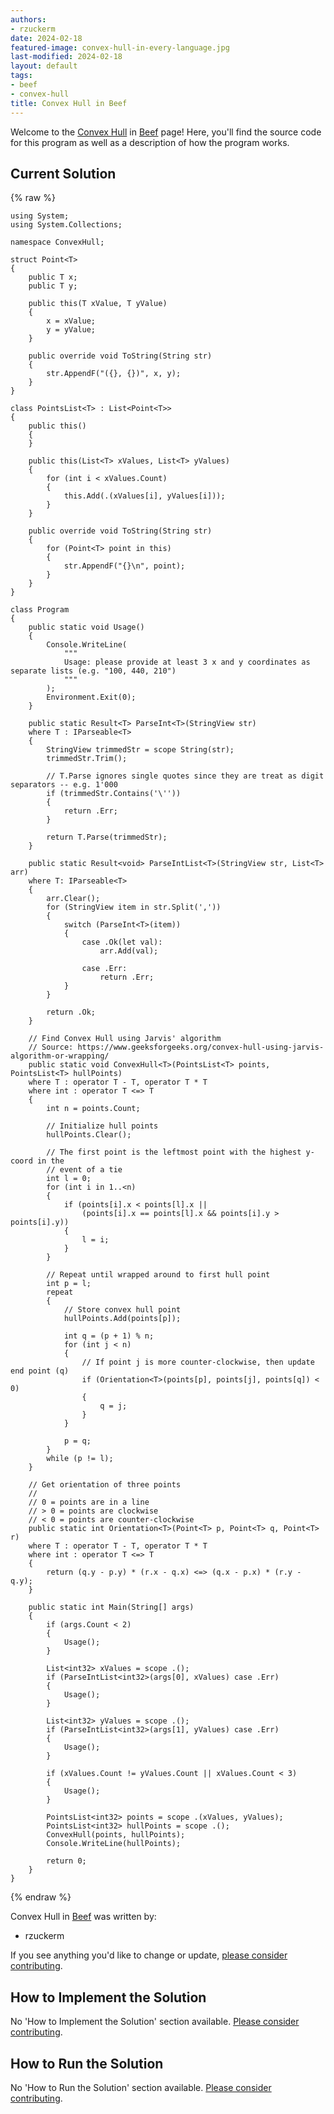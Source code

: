 ```yaml
---
authors:
- rzuckerm
date: 2024-02-18
featured-image: convex-hull-in-every-language.jpg
last-modified: 2024-02-18
layout: default
tags:
- beef
- convex-hull
title: Convex Hull in Beef
---
```


Welcome to the [Convex Hull](https://sampleprograms.io/projects/convex-hull) in [Beef](https://sampleprograms.io/languages/beef) page! Here, you'll find the source code for this program as well as a description of how the program works.

## Current Solution

{% raw %}

```beef
using System;
using System.Collections;

namespace ConvexHull;

struct Point<T>
{
    public T x;
    public T y;

    public this(T xValue, T yValue)
    {
        x = xValue;
        y = yValue;
    }

    public override void ToString(String str)
    {
        str.AppendF("({}, {})", x, y);
    }
}

class PointsList<T> : List<Point<T>>
{
    public this()
    {
    }

    public this(List<T> xValues, List<T> yValues)
    {
        for (int i < xValues.Count)
        {
            this.Add(.(xValues[i], yValues[i]));
        }
    }

    public override void ToString(String str)
    {
        for (Point<T> point in this)
        {
            str.AppendF("{}\n", point);
        }
    }
}

class Program
{
    public static void Usage()
    {
        Console.WriteLine(
            """
            Usage: please provide at least 3 x and y coordinates as separate lists (e.g. "100, 440, 210")
            """
        );
        Environment.Exit(0);
    }

    public static Result<T> ParseInt<T>(StringView str)
    where T : IParseable<T>
    {
        StringView trimmedStr = scope String(str);
        trimmedStr.Trim();

        // T.Parse ignores single quotes since they are treat as digit separators -- e.g. 1'000
        if (trimmedStr.Contains('\''))
        {
            return .Err;
        }

        return T.Parse(trimmedStr);
    }

    public static Result<void> ParseIntList<T>(StringView str, List<T> arr)
    where T: IParseable<T>
    {
        arr.Clear();
        for (StringView item in str.Split(','))
        {
            switch (ParseInt<T>(item))
            {
                case .Ok(let val):
                    arr.Add(val);

                case .Err:
                    return .Err;
            }
        }

        return .Ok;
    }

    // Find Convex Hull using Jarvis' algorithm
    // Source: https://www.geeksforgeeks.org/convex-hull-using-jarvis-algorithm-or-wrapping/
    public static void ConvexHull<T>(PointsList<T> points, PointsList<T> hullPoints)
    where T : operator T - T, operator T * T
    where int : operator T <=> T
    {
        int n = points.Count;

        // Initialize hull points
        hullPoints.Clear();

        // The first point is the leftmost point with the highest y-coord in the
        // event of a tie
        int l = 0;
        for (int i in 1..<n)
        {
            if (points[i].x < points[l].x ||
                (points[i].x == points[l].x && points[i].y > points[i].y))
            {
                l = i;
            }
        }

        // Repeat until wrapped around to first hull point
        int p = l;
        repeat
        {
            // Store convex hull point
            hullPoints.Add(points[p]);

            int q = (p + 1) % n;
            for (int j < n)
            {
                // If point j is more counter-clockwise, then update end point (q)
                if (Orientation<T>(points[p], points[j], points[q]) < 0)
                {
                    q = j;
                }
            }

            p = q;
        }
        while (p != l);
    }

    // Get orientation of three points
    //
    // 0 = points are in a line
    // > 0 = points are clockwise
    // < 0 = points are counter-clockwise
    public static int Orientation<T>(Point<T> p, Point<T> q, Point<T> r)
    where T : operator T - T, operator T * T
    where int : operator T <=> T
    {
        return (q.y - p.y) * (r.x - q.x) <=> (q.x - p.x) * (r.y - q.y);
    }

    public static int Main(String[] args)
    {
        if (args.Count < 2)
        {
            Usage();
        }

        List<int32> xValues = scope .();
        if (ParseIntList<int32>(args[0], xValues) case .Err)
        {
            Usage();
        }

        List<int32> yValues = scope .();
        if (ParseIntList<int32>(args[1], yValues) case .Err)
        {
            Usage();
        }

        if (xValues.Count != yValues.Count || xValues.Count < 3)
        {
            Usage();
        }

        PointsList<int32> points = scope .(xValues, yValues);
        PointsList<int32> hullPoints = scope .();
        ConvexHull(points, hullPoints);
        Console.WriteLine(hullPoints);

        return 0;
    }
}

```

{% endraw %}

Convex Hull in [Beef](https://sampleprograms.io/languages/beef) was written by:

- rzuckerm

If you see anything you'd like to change or update, [please consider contributing](https://github.com/TheRenegadeCoder/sample-programs).

## How to Implement the Solution

No 'How to Implement the Solution' section available. [Please consider contributing](https://github.com/TheRenegadeCoder/sample-programs-website).

## How to Run the Solution

No 'How to Run the Solution' section available. [Please consider contributing](https://github.com/TheRenegadeCoder/sample-programs-website).